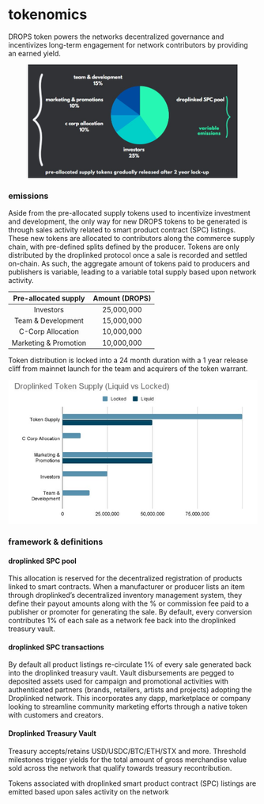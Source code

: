 # tokenomics

DROPS token powers the networks decentralized governance and incentivizes long-term engagement for network contributors by providing an earned yield.

<figure><img src=".gitbook/assets/Tokenomics (3).jpg" alt=""><figcaption></figcaption></figure>

### emissions

Aside from the pre-allocated supply tokens used to incentivize investment and development, the only way for new DROPS tokens to be generated is through sales activity related to smart product contract (SPC) listings. These new tokens are allocated to contributors along the commerce supply chain, with pre-defined splits defined by the producer. Tokens are only  distributed by the droplinked protocol once a sale is recorded and settled on-chain. As such, the aggregate amount of tokens paid to producers and publishers is variable, leading to a variable total supply based upon network activity.

|  Pre-allocated supply | Amount (DROPS) |
| :-------------------: | :------------: |
|       Investors       |   25,000,000   |
|   Team & Development  |   15,000,000   |
|   C-Corp Allocation   |   10,000,000   |
| Marketing & Promotion |   10,000,000   |

Token distribution is locked into a 24 month duration with a 1 year release cliff from mainnet launch for the team and acquirers of the token warrant.

![](<.gitbook/assets/Tokenomics 2.jpg>)

### framework & definitions

#### droplinked SPC pool

This allocation is reserved for the decentralized registration of products linked to smart contracts. When a manufacturer or producer lists an item through droplinked’s decentralized inventory management system, they define their payout amounts along with the % or commission fee paid to a publisher or promoter for generating the sale. By default, every conversion contributes 1% of each sale as a network fee back into the droplinked treasury vault.

#### droplinked SPC transactions

By default all product listings re-circulate 1% of every sale generated back into the droplinked treasury vault. Vault disbursements are pegged to deposited assets used for campaign and promotional activities with authenticated partners (brands, retailers, artists and projects) adopting the Droplinked network. This incorporates any dapp, marketplace or company looking to streamline community marketing efforts through a native token with customers and creators.

#### Droplinked Treasury Vault

Treasury accepts/retains USD/USDC/BTC/ETH/STX and more. Threshold milestones trigger yields for the total amount of gross merchandise value sold across the network that qualify towards treasury recontribution.







Tokens associated with droplinked smart product contract (SPC) listings are emitted based upon sales activity on the network
